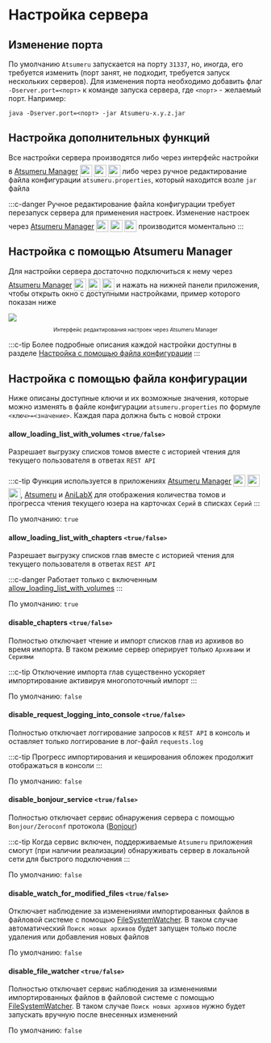 # Настройка сервера

## Изменение порта

По умолчанию `Atsumeru` запускается на порту `31337`, но, иногда, его требуется изменить (порт занят, не подходит, требуется запуск нескольких серверов). Для изменения порта необходимо добавить флаг `-Dserver.port=<порт>` к команде запуска сервера, где `<порт>` - желаемый порт. Например:
```
java -Dserver.port=<порт> -jar Atsumeru-x.y.z.jar
```

## Настройка дополнительных функций

Все настройки сервера производятся либо через интерфейс настройки в [Atsumeru Manager](https://github.com/AtsumeruDev/AtsumeruManager) <img style="position: relative; top: 6px;" width="24" height="24" src="/assets/media/icons/windows.png"> <img style="position: relative; top: 6px;" width="24" height="24" src="/assets/media/icons/penguin.png"> <img style="position: relative; top: 6px;" width="24" height="24" src="/assets/media/icons/apple.png"> либо через ручное редактирование файла конфигурации `atsumeru.properties`, который находится возле `jar` файла

:::c-danger
Ручное редактирование файла конфигурации требует перезапуск сервера для применения настроек. Изменение настроек через [Atsumeru Manager](https://github.com/AtsumeruDev/AtsumeruManager) <img style="position: relative; top: 6px;" width="24" height="24" src="/assets/media/icons/windows.png"> <img style="position: relative; top: 6px;" width="24" height="24" src="/assets/media/icons/penguin.png"> <img style="position: relative; top: 6px;" width="24" height="24" src="/assets/media/icons/apple.png"> производится моментально
:::

## Настройка с помощью Atsumeru Manager

Для настройки сервера достаточно подключиться к нему через [Atsumeru Manager](https://github.com/AtsumeruDev/AtsumeruManager) <img style="position: relative; top: 6px;" width="24" height="24" src="/assets/media/icons/windows.png"> <img style="position: relative; top: 6px;" width="24" height="24" src="/assets/media/icons/penguin.png"> <img style="position: relative; top: 6px;" width="24" height="24" src="/assets/media/icons/apple.png"> и нажать <MaterialIcon icon="settings"/> на нижней панели приложения, чтобы открыть окно с доступными настройками, пример которого показан ниже

<img style="display: block; margin: 0 auto" src="/assets/media/ru/installation/server-settings.png">
<p style="text-align: center; font-size:75%">Интерфейс редактирования настроек через Atsumeru Manager</p>

:::c-tip
Более подробные описания каждой настройки доступны в разделе [Настройка с помощью файла конфигурации](./server-settings.md#настроика-с-помощью-фаила-конфигурации)
:::

## Настройка с помощью файла конфигурации

Ниже описаны доступные ключи и их возможные значения, которые можно изменять в файле конфигурации `atsumeru.properties` по формуле `<ключ>=<значение>`. Каждая пара должна быть с новой строки

#### allow_loading_list_with_volumes `<true/false>`

Разрешает выгрузку списков томов вместе с историей чтения для текущего пользователя в ответах `REST API`

:::c-tip
Функция используется в приложениях [Atsumeru Manager](https://github.com/AtsumeruDev/AtsumeruManager) <img style="position: relative; top: 6px;" width="24" height="24" src="/assets/media/icons/windows.png"> <img style="position: relative; top: 6px;" width="24" height="24" src="/assets/media/icons/penguin.png"> <img style="position: relative; top: 6px;" width="24" height="24" src="/assets/media/icons/apple.png">, [Atsumeru](https://github.com/AtsumeruDev/AtsumeruAndroid) <MaterialIcon icon="android"/> и [AniLabX](https://github.com/CrazyXacker/anilabx) <MaterialIcon icon="android"/> для отображения количества томов и прогресса чтения текущего юзера на карточках `Серий` в списках `Серий`
:::

По умолчанию: `true`

#### allow_loading_list_with_chapters `<true/false>`

Разрешает выгрузку списков глав вместе с историей чтения для текущего пользователя в ответах `REST API`

:::c-danger
Работает только с включенным [allow_loading_list_with_volumes](./server-settings.md#allow-loading-list-with-volumes-true-false)
:::

По умолчанию: `true`

#### disable_chapters `<true/false>`

Полностью отключает чтение и импорт списков глав из архивов во время импорта. В таком режиме сервер оперирует только `Архивами` и `Сериями`

:::c-tip
Отключение импорта глав существенно ускоряет импортирование активируя многопоточный импорт
:::

По умолчанию: `false`

#### disable_request_logging_into_console `<true/false>`

Полностью отключает логгирование запросов к `REST API` в консоль и оставляет только логгирование в лог-файл `requests.log`

:::c-tip
Прогресс импортирования и кеширования обложек продолжит отображаться в консоли
:::

По умолчанию: `false`

#### disable_bonjour_service `<true/false>`

Полностью отключает сервис обнаружения сервера с помощью `Bonjour/Zeroconf` протокола ([Bonjour](https://github.com/mannodermaus/RxBonjour))

:::c-tip
Когда сервис включен, поддерживаемые `Atsumeru` приложения смогут (при наличии реализации) обнаруживать сервер в локальной сети для быстрого подключения
:::

По умолчанию: `false`

#### disable_watch_for_modified_files `<true/false>`

Отключает наблюдение за изменениями импортированных файлов в файловой системе с помощью [FileSystemWatcher](https://docs.spring.io/spring-boot/docs/current/api/org/springframework/boot/devtools/filewatch/FileSystemWatcher.html). В таком случае автоматический `Поиск новых архивов` будет запущен только после удаления или добавления новых файлов

По умолчанию: `false`

#### disable_file_watcher `<true/false>`

Полностью отключает сервис наблюдения за изменениями импортированных файлов в файловой системе с помощью [FileSystemWatcher](https://docs.spring.io/spring-boot/docs/current/api/org/springframework/boot/devtools/filewatch/FileSystemWatcher.html). В таком случае `Поиск новых архивов` нужно будет запускать вручную после внесенных изменений 

По умолчанию: `false`